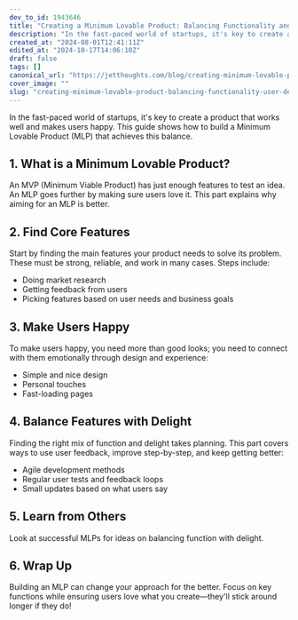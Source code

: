 ```yaml
---
dev_to_id: 1943646
title: "Creating a Minimum Lovable Product: Balancing Functionality and User Delight"
description: "In the fast-paced world of startups, it's key to create a product that works well and makes users..."
created_at: "2024-08-01T12:41:11Z"
edited_at: "2024-10-17T14:06:10Z"
draft: false
tags: []
canonical_url: "https://jetthoughts.com/blog/creating-minimum-lovable-product-balancing-functionality-user-delight/"
cover_image: ""
slug: "creating-minimum-lovable-product-balancing-functionality-user-delight"
---
```

In the fast-paced world of startups, it's key to create a product that works well and makes users happy. This guide shows how to build a Minimum Lovable Product (MLP) that achieves this balance.

## 1. What is a Minimum Lovable Product?

An MVP (Minimum Viable Product) has just enough features to test an idea. An MLP goes further by making sure users love it. This part explains why aiming for an MLP is better.

## 2. Find Core Features

Start by finding the main features your product needs to solve its problem. These must be strong, reliable, and work in many cases. Steps include:

- Doing market research
- Getting feedback from users
- Picking features based on user needs and business goals


## 3. Make Users Happy

To make users happy, you need more than good looks; you need to connect with them emotionally through design and experience:

- Simple and nice design
- Personal touches
- Fast-loading pages


## 4. Balance Features with Delight

Finding the right mix of function and delight takes planning. This part covers ways to use user feedback, improve step-by-step, and keep getting better:

- Agile development methods
- Regular user tests and feedback loops
- Small updates based on what users say


## 5. Learn from Others

Look at successful MLPs for ideas on balancing function with delight.

## 6. Wrap Up

Building an MLP can change your approach for the better. Focus on key functions while ensuring users love what you create—they'll stick around longer if they do!